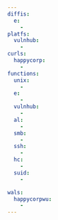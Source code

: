 ```yaml
---
diffis:
  e:
    -
platfs:
  vulnhub:
    -
curls:
  happycorp:
    -
functions:
  unix:
    -
  e:
    -
  vulnhub:
    -
  al:
    -
  smb:
    -
  ssh:
    -
  hc:
    -
  suid:
    -

wals:
  happycorpwu:
    -
---
```

